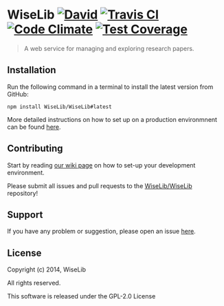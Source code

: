 # WiseLib [![David](https://david-dm.org/WiseLib/WiseLib.png)](https://david-dm.org/WiseLib/WiseLib) [![Travis CI](https://travis-ci.org/WiseLib/WiseLib.svg)](http://travis-ci.org/WiseLib/WiseLib) [![Code Climate](https://codeclimate.com/github/WiseLib/WiseLib/badges/gpa.svg)](https://codeclimate.com/github/WiseLib/WiseLib) [![Test Coverage](https://codeclimate.com/github/WiseLib/WiseLib/badges/coverage.svg)](https://codeclimate.com/github/WiseLib/WiseLib)

> A web service for managing and exploring research papers.

## Installation

Run the following command in a terminal to install the latest version from GitHub:

````
npm install WiseLib/WiseLib#latest
````

More detailed instructions on how to set up on a production environmnent can be found [here](https://github.com/WiseLib/WiseLib/wiki/Deployment/_edit).

## Contributing

Start by reading [our wiki page](https://github.com/WiseLib/WiseLib/wiki/Development) on how to set-up your development environment.

Please submit all issues and pull requests to the [WiseLib/WiseLib](http://github.com/WiseLib/WiseLib) repository!

## Support

If you have any problem or suggestion, please open an issue [here](https://github.com/WiseLib/WiseLib/issues).

## License 

Copyright (c) 2014, WiseLib

All rights reserved.

This software is released under the GPL-2.0 License
